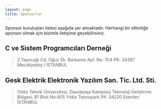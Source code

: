 ```yaml
---
layout: page
title: Sponsorlar
---
```

Sponsor kuruluşları listesi aşağıda yer almaktadır. Herhangi bir etkinliğe sponsor olmak için bizimle iletişime geçebilirsiniz.

## **C ve Sistem Programcıları Derneği**
> 2.Taşocağı Cd. Oğuz Sk. Barbaros Apt. No: 11/4 PK: 34387
Mecidiyeköy / İSTANBUL

## **Gesk Elektrik Elektronik Yazılım San. Tic. Ltd. Sti.**
> Yıldız Teknik Üniversitesi, Davutpaşa Kampüsü Teknoloji Geliştirme Bölgesi, B1 Blok No:405 Yıldız Teknopark PK: 34220 Esenler/İSTANBUL

